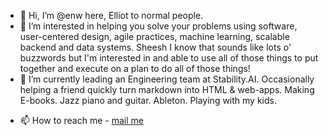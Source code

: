 - 👋 Hi, I’m @enw here, Elliot to normal people.
- 👀 I’m interested in helping you solve your problems using software, user-centered design, agile practices, machine learning, scalable backend and data systems.  Sheesh I know that sounds like lots o' buzzwords but I'm interested in and able to use all of those things to put together and execute on a plan to do all of those things!
- 🌱 I’m currently leading an Engineering team at Stability.AI.  Occasionally helping a friend quickly turn markdown into HTML & web-apps.  Making E-books.  Jazz piano and guitar.  Ableton.  Playing with my kids.
<!-- - 💞️ I’m looking to collaborate on your project.  :).  Let me know what you need.   -->
- 📫 How to reach me - [mail me](mailto:elliot.winard@gmail.com)

<!---
enw/enw is a ✨ special ✨ repository because its `README.md` (this file) appears on your GitHub profile.
You can click the Preview link to take a look at your changes.
--->
